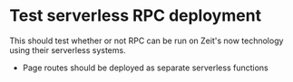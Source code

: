 # Test serverless RPC deployment

This should test whether or not RPC can be run on Zeit's now technology using their serverless systems.

- Page routes should be deployed as separate serverless functions

